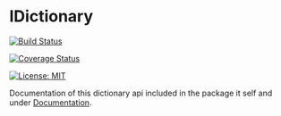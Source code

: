 # IDictionary

[![Build Status](https://travis-ci.org/xamm/IDictionary.svg?branch=master)](https://travis-ci.org/xamm/IDictionary)


[![Coverage Status](https://coveralls.io/repos/github/xamm/IDictionary/badge.svg?branch=master)](https://coveralls.io/github/xamm/IDictionary?branch=master)


[![License: MIT](https://img.shields.io/badge/License-MIT-yellow.svg)](https://opensource.org/licenses/MIT)

Documentation of this dictionary api included in the package it self and under [Documentation](https://xamm.github.io/IDictionary/).